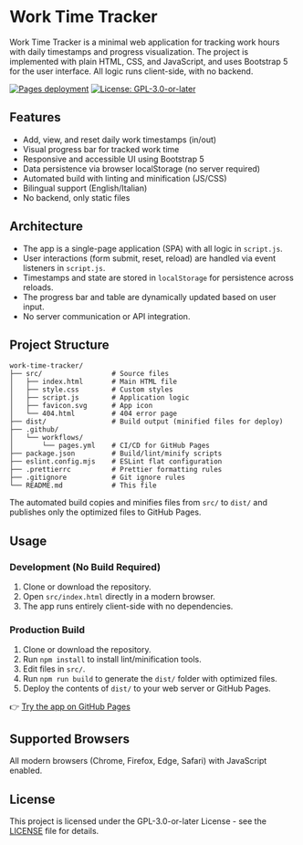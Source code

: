 # Work Time Tracker

Work Time Tracker is a minimal web application for tracking work hours with daily timestamps and progress visualization. The project is implemented with plain HTML, CSS, and JavaScript, and uses Bootstrap 5 for the user interface. All logic runs client-side, with no backend.

[![Pages deployment](https://github.com/passerim/work-time-tracker/actions/workflows/pages.yml/badge.svg)](https://github.com/passerim/work-time-tracker/actions/workflows/pages.yml)
[![License: GPL-3.0-or-later](https://img.shields.io/badge/License-GPL--3.0--or--later-blue.svg)](https://www.gnu.org/licenses/gpl-3.0)

## Features
- Add, view, and reset daily work timestamps (in/out)
- Visual progress bar for tracked work time
- Responsive and accessible UI using Bootstrap 5
- Data persistence via browser localStorage (no server required)
- Automated build with linting and minification (JS/CSS)
- Bilingual support (English/Italian)
- No backend, only static files

## Architecture
- The app is a single-page application (SPA) with all logic in `script.js`.
- User interactions (form submit, reset, reload) are handled via event listeners in `script.js`.
- Timestamps and state are stored in `localStorage` for persistence across reloads.
- The progress bar and table are dynamically updated based on user input.
- No server communication or API integration.

## Project Structure

```
work-time-tracker/
├── src/                 # Source files
│   ├── index.html       # Main HTML file
│   ├── style.css        # Custom styles
│   ├── script.js        # Application logic
│   ├── favicon.svg      # App icon
│   └── 404.html         # 404 error page
├── dist/                # Build output (minified files for deploy)
├── .github/
│   └── workflows/
│       └── pages.yml    # CI/CD for GitHub Pages
├── package.json         # Build/lint/minify scripts
├── eslint.config.mjs    # ESLint flat configuration
├── .prettierrc          # Prettier formatting rules
├── .gitignore           # Git ignore rules
└── README.md            # This file
```

The automated build copies and minifies files from `src/` to `dist/` and publishes only the optimized files to GitHub Pages.

## Usage

### Development (No Build Required)
1. Clone or download the repository.
2. Open `src/index.html` directly in a modern browser.
3. The app runs entirely client-side with no dependencies.

### Production Build
1. Clone or download the repository.
2. Run `npm install` to install lint/minification tools.
3. Edit files in `src/`.
4. Run `npm run build` to generate the `dist/` folder with optimized files.
5. Deploy the contents of `dist/` to your web server or GitHub Pages.

👉 [Try the app on GitHub Pages](https://passerim.github.io/work-time-tracker/)

## Supported Browsers
All modern browsers (Chrome, Firefox, Edge, Safari) with JavaScript enabled.

## License
This project is licensed under the GPL-3.0-or-later License - see the [LICENSE](LICENSE) file for details.
